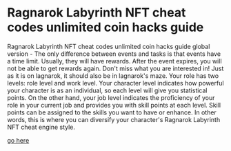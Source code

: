 # Ragnarok Labyrinth NFT cheat codes unlimited coin hacks guide

Ragnarok Labyrinth NFT cheat codes unlimited coin hacks guide global version - The only difference between events and tasks is that events have a time limit. Usually, they will have rewards. After the event expires, you will not be able to get rewards again. Don't miss what you are interested in! Just as it is on lagnarok, it should also be in lagnarok's maze. Your role has two levels: role level and work level. Your character level indicates how powerful your character is as an individual, so each level will give you statistical points. On the other hand, your job level indicates the proficiency of your role in your current job and provides you with skill points at each level. Skill points can be assigned to the skills you want to have or enhance. In other words, this is where you can diversify your character's Ragnarok Labyrinth NFT cheat engine style.

<a href="https://growhunt.top/ragnarok-labyrinth-nft/">go here</a>
